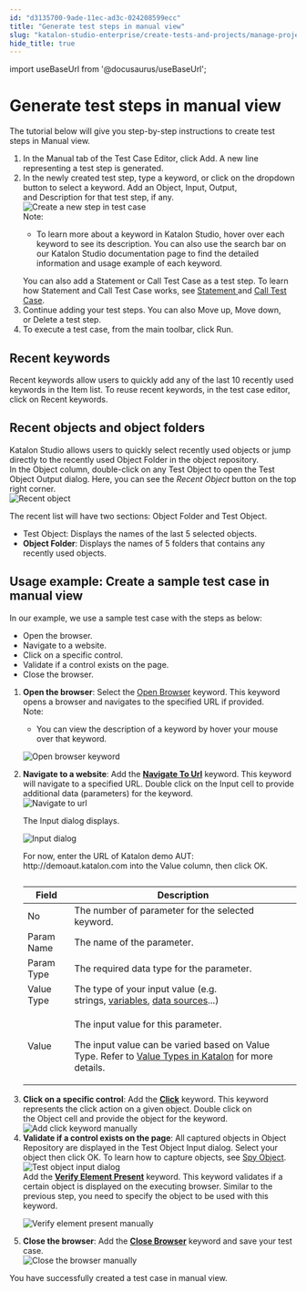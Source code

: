 ```yaml
---
id: "d3135700-9ade-11ec-ad3c-024208599ecc"
title: "Generate test steps in manual view"
slug: "katalon-studio-enterprise/create-tests-and-projects/manage-projects/create-test-case/generate-test-steps-in-manual-view"
hide_title: true
---
```

import useBaseUrl from '@docusaurus/useBaseUrl';


# <a id="task-2480" class="anchor_top_offset"/><a id="ariaid-title1" class="anchor_top_offset"/>Generate test steps in manual view

<section xmlns="http://www.w3.org/1999/xhtml" className="section context"><p className="p">The tutorial below will give you step-by-step instructions to create test steps in Manual view.</p></section> 
<ol xmlns="http://www.w3.org/1999/xhtml" className="ol steps"><li className="li step stepexpand"><span className="ph cmd">In the&nbsp;<span className="ph uicontrol">Manual</span>&nbsp;tab of the&nbsp;<span className="ph uicontrol">Test Case Editor</span>, click&nbsp;<span className="ph uicontrol">Add</span>. A new line representing a test step is generated.</span></li><li className="li step stepexpand"><span className="ph cmd">In the newly created test step, type a keyword, or click on the dropdown button to select a keyword. Add an&nbsp;<span className="ph uicontrol">Object</span>,&nbsp;<span className="ph uicontrol">Input</span>,&nbsp;<span className="ph uicontrol">Output</span>, and&nbsp;<span className="ph uicontrol">Description</span>&nbsp;for that test step, if any.</span><div className="itemgroup info"><img className="image" src={useBaseUrl("/d748fb80-d815-11ec-a2dc-0242fe3e4a3f.png")} alt="Create a new step in test case" /><div className="note note note_note"><span className="note__title">Note:</span> <ul className="ul"><li className="li"><p className="p">To learn more about a keyword in <span className="ph">Katalon Studio</span>, hover over each keyword to see its description. You can also use the search bar on our <span className="ph">Katalon Studio</span> documentation page to find the detailed information and usage example of each keyword.</p></li></ul></div></div><div className="itemgroup info">You can also add a&nbsp;<span className="ph uicontrol">Statement</span>&nbsp;or&nbsp;<span className="ph uicontrol">Call Test Case</span>&nbsp;as a test step. To learn how <span className="ph uicontrol">Statement</span> and <span className="ph uicontrol">Call Test Case</span> works, see <a className="xref j-external-link" href="https://docs.katalon.com/katalon-studio/docs/statements.html" target="_blank">Statement </a>and <a className="xref j-external-link" href="https://docs.katalon.com/katalon-studio/docs/call-test-case.html" target="_blank">Call Test Case</a>.</div></li><li className="li step stepexpand"><span className="ph cmd">Continue adding your test steps. You can also&nbsp;<span className="ph uicontrol">Move up</span>,&nbsp;<span className="ph uicontrol">Move down</span>, or&nbsp;<span className="ph uicontrol">Delete</span>&nbsp;a test step.</span></li><li className="li step stepexpand"><span className="ph cmd">To execute a test case, from the main toolbar, click  <span className="ph uicontrol">Run</span>.</span><div className="itemgroup info" /></li></ol> 

## <a id="task-5395" class="anchor_top_offset"/>Recent keywords

<div xmlns="http://www.w3.org/1999/xhtml" className="li step p"><span className="ph cmd"><span className="ph uicontrol">Recent keywords</span>&nbsp;allow users to quickly add any of the last 10 recently used keywords in the&nbsp;Item&nbsp;list. To reuse recent keywords, in the test case editor, click on&nbsp;<span className="ph uicontrol">Recent keywords</span>.</span></div>

## <a id="task-899" class="anchor_top_offset"/>Recent objects and object folders

<section xmlns="http://www.w3.org/1999/xhtml" className="section context"><span className="ph">Katalon Studio</span> allows users to quickly select recently used objects or jump directly to the recently used&nbsp;<span className="ph uicontrol">Object Folder</span>&nbsp;in the object repository.</section> 
<div xmlns="http://www.w3.org/1999/xhtml" className="li step p"><span className="ph cmd">In the Object column, double-click on any Test Object to open the&nbsp;<span className="ph uicontrol">Test Object Output</span>&nbsp;dialog. Here, you can see the&nbsp;<em className="ph i">Recent Object</em>&nbsp;button on the top right corner.</span><div className="itemgroup info"><img className="image" width={600} src={useBaseUrl("/43d9b2b0-9b8c-11ec-ad3c-024208599ecc.png")} alt="Recent object" /></div><div className="itemgroup info"><p className="p">The recent list will have two sections:&nbsp;<span className="ph uicontrol">Object Folder</span>&nbsp;and&nbsp;<span className="ph uicontrol">Test Object</span>.</p><ul className="ul"><li className="li"><span className="ph uicontrol">Test Object</span>:&nbsp;Displays the names of the last 5 selected objects.</li><li className="li"><strong className="ph b"><span className="ph uicontrol">Object Folder</span></strong>:&nbsp;Displays the names of 5 folders that contains any recently used objects.</li></ul></div></div>

## <a id="task-7507" class="anchor_top_offset"/>Usage example: Create a sample test case in manual view

<section xmlns="http://www.w3.org/1999/xhtml" className="section context"><p className="p">In our example, we use a sample test case with the steps as below:</p><ul className="ul"><li className="li">Open the browser.</li><li className="li">Navigate to a website.</li><li className="li">Click on a specific control.</li><li className="li">Validate if a control exists on the page.</li><li className="li">Close the browser.</li></ul></section> 
<ol xmlns="http://www.w3.org/1999/xhtml" className="ol steps"><li className="li step stepexpand"><span className="ph cmd"><strong className="ph b">Open the browser</strong>: Select the&nbsp;<a className="xref j-external-link" href="https://docs.katalon.com/display/KD/%5BWebUI%5D+Open+Browser" target="_blank">Open Browser</a>&nbsp;keyword. This keyword opens a browser and navigates to the specified URL if provided.</span><div className="itemgroup info"><div className="note note note_note"><span className="note__title">Note:</span> <ul className="ul"><li className="li"><p className="p">You can view the description of a keyword by hover your mouse over that keyword.</p></li></ul></div><p className="p"><img className="image" src={useBaseUrl("/43ae0ed0-9b8c-11ec-ad3c-024208599ecc.png")} alt="Open browser keyword" /></p></div></li><li className="li step stepexpand"><span className="ph cmd"><strong className="ph b">Navigate to a website</strong>: Add the&nbsp;<strong className="ph b"><a className="xref j-external-link" href="https://docs.katalon.com/display/KD/%5BWebUI%5D+Navigate+to+Url" target="_blank">Navigate To Url</a></strong>&nbsp;keyword. This keyword will navigate to a specified URL. Double click on the&nbsp;<span className="ph uicontrol">Input</span>&nbsp;cell to provide additional data (parameters) for the keyword.</span><div className="itemgroup info"><img className="image" width={600} src={useBaseUrl("/43c9fb40-9b8c-11ec-ad3c-024208599ecc.png")} alt="Navigate to url" /><p className="p">The&nbsp;<span className="ph uicontrol">Input</span>&nbsp;dialog displays.</p><p className="p"><img className="image" width={600} src={useBaseUrl("/43c651c0-9b8c-11ec-ad3c-024208599ecc.png")} alt="Input dialog" /></p></div><div className="itemgroup tutorialinfo">For now, enter the URL of Katalon demo AUT: <span className="ph">http://demoaut.katalon.com</span>  into the&nbsp;<span className="ph uicontrol">Value</span>&nbsp;column, then click&nbsp;<span className="ph uicontrol">OK</span>.</div><div className="itemgroup info"><table className="table"><caption /><colgroup><col /><col /></colgroup><thead className="thead"><tr className><th className="entry anchor_top_offset" id="task-7507__entry__1">Field</th><th className="entry anchor_top_offset" id="task-7507__entry__2">Description</th></tr></thead><tbody className="tbody"><tr className><td className="entry" headers="task-7507__entry__1 task-7507__entry__2 ">No</td><td className="entry" headers="task-7507__entry__1 task-7507__entry__2 ">The number of parameter for the selected keyword.</td></tr><tr className><td className="entry" headers="task-7507__entry__1 task-7507__entry__2 ">Param Name</td><td className="entry" headers="task-7507__entry__1 task-7507__entry__2 ">The name of the parameter.</td></tr><tr className><td className="entry" headers="task-7507__entry__1 task-7507__entry__2 ">Param Type</td><td className="entry" headers="task-7507__entry__1 task-7507__entry__2 ">The required data type for the parameter.</td></tr><tr className><td className="entry" headers="task-7507__entry__1 task-7507__entry__2 ">Value Type</td><td className="entry" headers="task-7507__entry__1 task-7507__entry__2 ">The type of your input value (e.g. strings,&nbsp;<a className="xref j-external-link" href="https://docs.katalon.com/display/KD/Variable+Types" target="_blank">variables</a>,&nbsp;<a className="xref j-external-link" href="https://docs.katalon.com/display/KD/Manage+Test+Data" target="_blank">data sources</a>...)</td></tr><tr className><td className="entry" headers="task-7507__entry__1 task-7507__entry__2 ">Value</td><td className="entry" headers="task-7507__entry__1 task-7507__entry__2 "><p className="p">The input value for this parameter.</p>               <p className="p">The input value can be varied based on&nbsp;<span className="ph uicontrol">Value Type</span>. Refer to&nbsp;<a className="xref j-external-link" href="https://docs.katalon.com/display/KD/Value+Types" target="_blank">Value Types in Katalon</a>&nbsp;for more details.</p></td></tr></tbody></table></div></li><li className="li step stepexpand"><span className="ph cmd"><strong className="ph b">Click on a specific control</strong>: Add the&nbsp;<strong className="ph b"><a className="xref j-external-link" href="https://docs.katalon.com/display/KD/%5BWebUI%5D+Click" target="_blank">Click</a></strong>&nbsp;keyword. This keyword represents the click action on a given object.&nbsp;Double click on the&nbsp;<span className="ph uicontrol">Object</span>&nbsp;cell and provide the object for the keyword.</span><div className="itemgroup info"><img className="image" width={600} src={useBaseUrl("/438b4490-9b8c-11ec-ad3c-024208599ecc.png")} alt="Add click keyword manually" /></div></li><li className="li step stepexpand"><span className="ph cmd"><strong className="ph b">Validate if a control exists on the page</strong>: All captured objects in&nbsp;<span className="ph uicontrol">Object Repository</span>&nbsp;are displayed in the&nbsp;<span className="ph uicontrol">Test Object Input</span>&nbsp;dialog. Select your object then click <span className="ph uicontrol">OK</span>. To learn how to capture objects, see&nbsp;<a className="xref j-external-link" href="https://docs.katalon.com/display/KD/Record+and+Spy+Utilities" target="_blank">Spy Object</a>.</span><div className="itemgroup info"><img className="image" width={500} src={useBaseUrl("/43ddaa50-9b8c-11ec-ad3c-024208599ecc.png")} alt="Test object input dialog" /></div><div className="itemgroup tutorialinfo">Add the&nbsp;<strong className="ph b"><a className="xref j-external-link" href="https://docs.katalon.com/display/KD/%5BWebUI%5D+Verify+Element+Present" target="_blank">Verify Element Present</a></strong>&nbsp;keyword. This keyword validates if a certain object is displayed on the executing browser. Similar to the previous step, you need to specify the object to be used with this keyword.<p className="p"><img className="image" width={600} src={useBaseUrl("/43e17ae0-9b8c-11ec-ad3c-024208599ecc.png")} alt="Verify element present manually" /></p></div></li><li className="li step stepexpand"><span className="ph cmd"><strong className="ph b">Close the browser</strong>: Add the&nbsp;<strong className="ph b"><a className="xref j-external-link" href="https://docs.katalon.com/display/KD/%5BWebUI%5D+Close+Browser" target="_blank">Close Browser</a></strong>&nbsp;keyword and save your test case.</span><div className="itemgroup info"><img className="image" width={600} src={useBaseUrl("/43944540-9b8c-11ec-ad3c-024208599ecc.png")} alt="Close the browser manually" /></div></li></ol> 
<section xmlns="http://www.w3.org/1999/xhtml" className="section result">You have successfully created a test case in manual view.</section> 

